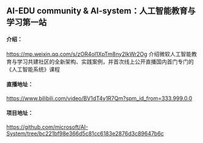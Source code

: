 
## AI-EDU community & AI-system：人工智能教育与学习第一站
#### 介绍：
https://mp.weixin.qq.com/s/zOR4ol1XpTm8ny2IkWr2Og
介绍微软人工智能教育与学习共建社区的全新架构、实践案例，并首次线上公开直播国内首门专门的《人工智能系统》课程
#### 直播地址：
https://www.bilibili.com/video/BV1dT4y1R7Qm?spm_id_from=333.999.0.0
#### 项目地址：
https://github.com/microsoft/AI-System/tree/bc221bf98e366d5c81cc6183e2876d3c89647b6c



